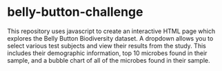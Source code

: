 # belly-button-challenge
This repository uses javascript to create an interactive HTML page which explores the Belly Button Biodiversity dataset. A dropdown allows you to select various test subjects and view their results from the study. This includes their demographic information, top 10 microbes found in their sample, and a bubble chart of all of the microbes found in their sample.
